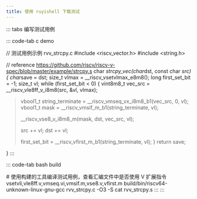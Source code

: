 ```yaml
---
title: 使用 ruyishell 下载测试
---
```


::: tabs
编写测试用例

::: code-tab
c demo

// 测试用例示例 rvv_strcpy.c #include \<riscv_vector.h\> #include
\<string.h\>

// reference
<https://github.com/riscv/riscv-v-spec/blob/master/example/strcpy.s>
char *strcpy_vec(char*dst, const char *src) { char*save = dst; size_t
vlmax = \_\_riscv_vsetvlmax_e8m8(); long first_set_bit = -1; size_t vl;
while (first_set_bit \< 0) { vint8m8_t vec_src =
\_\_riscv_vle8ff_v\_i8m8(src, &vl, vlmax);

> vbool1_t string_terminate = \_\_riscv_vmseq_vx_i8m8_b1(vec_src, 0,
> vl); vbool1_t mask = \_\_riscv_vmsif_m\_b1(string_terminate, vl);
>
> \_\_riscv_vse8_v\_i8m8_m(mask, dst, vec_src, vl);
>
> src += vl; dst += vl;
>
> first_set_bit = \_\_riscv_vfirst_m\_b1(string_terminate, vl); } return
> save;

}
:::

::: code-tab
bash build

\#
使用构建的工具编译测试用例，查看汇编文件中是否使用 V 扩展指令 vsetvli,vle8ff.v,vmseq.vi,vmsif.m,vse8.v,vfirst.m
build/bin/riscv64-unknown-linux-gnu-gcc rvv_strcpy.c -O3 -S cat
rvv_strcpy.s
:::
:::
